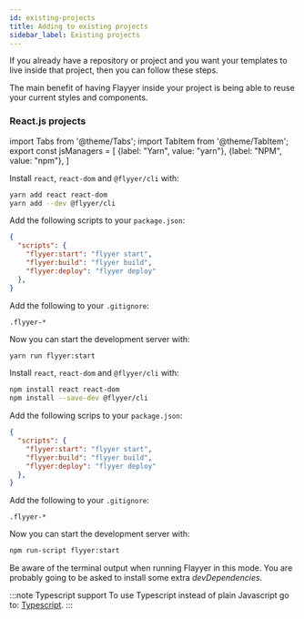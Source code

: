 ```yaml
---
id: existing-projects
title: Adding to existing projects
sidebar_label: Existing projects
---
```


If you already have a repository or project and you want your templates to live inside that project, then you can follow these steps.

The main benefit of having Flayyer inside your project is being able to reuse your current styles and components.

### React.js projects

<!-- MDX variables -->
import Tabs from '@theme/Tabs';
import TabItem from '@theme/TabItem';
export const jsManagers = [
  {label: "Yarn", value: "yarn"},
  {label: "NPM", value: "npm"},
]

<Tabs groupId="js-manager" defaultValue="yarn" values={jsManagers}>
<TabItem value="yarn">

Install `react`, `react-dom` and `@flyyer/cli` with:

```bash title="Terminal.app"
yarn add react react-dom
yarn add --dev @flyyer/cli
```

Add the following scripts to your `package.json`:

```json title="package.json" {3-5}
{
  "scripts": {
    "flyyer:start": "flyyer start",
    "flyyer:build": "flyyer build",
    "flyyer:deploy": "flyyer deploy"
  },
}
```

Add the following to your `.gitignore`:

```gitignore title=".gitignore"
.flyyer-*
```

Now you can start the development server with:

```bash title="Terminal.app"
yarn run flyyer:start
```

</TabItem>

<TabItem value="npm">

Install `react`, `react-dom` and `@flyyer/cli` with:

```bash title="Terminal.app"
npm install react react-dom
npm install --save-dev @flyyer/cli
```

Add the following scrips to your `package.json`:

```json title="package.json" {3-5}
{
  "scripts": {
    "flyyer:start": "flyyer start",
    "flyyer:build": "flyyer build",
    "flyyer:deploy": "flyyer deploy"
  },
}
```

Add the following to your `.gitignore`:

```gitignore title=".gitignore"
.flyyer-*
```

Now you can start the development server with:

```bash title="Terminal.app"
npm run-script flyyer:start
```

</TabItem>
</Tabs>

Be aware of the terminal output when running Flayyer in this mode. You are probably going to be asked to install some extra _devDependencies_.

:::note Typescript support
To use Typescript instead of plain Javascript go to: [Typescript](./typescript.md).
:::
